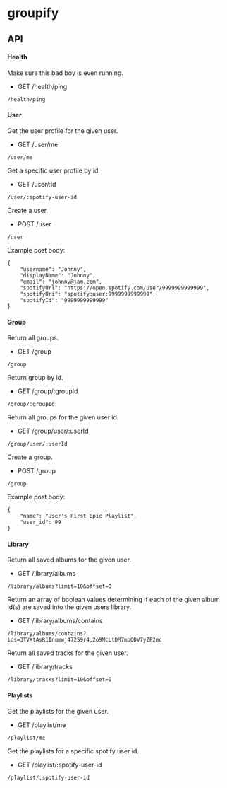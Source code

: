 # groupify

## API

#### Health

Make sure this bad boy is even running.
* GET   /health/ping
```
/health/ping
```

#### User

Get the user profile for the given user.
* GET   /user/me
```
/user/me
```

Get a specific user profile by id.
* GET   /user/:id
```
/user/:spotify-user-id
```

Create a user.
* POST  /user
```
/user
```
Example post body:
```
{
    "username": "Johnny",
    "displayName": "Johnny",
    "email": "johnny@jam.com",
    "spotifyUrl": "https://open.spotify.com/user/9999999999999",
    "spotifyUri": "spotify:user:9999999999999",
    "spotifyId": "9999999999999"
}
```

#### Group

Return all groups.
* GET   /group
```
/group
```

Return group by id.
* GET   /group/:groupId
```
/group/:groupId
```

Return all groups for the given user id.
* GET   /group/user/:userId
```
/group/user/:userId
```

Create a group.
* POST  /group
```
/group
```
Example post body:
```
{
    "name": "User's First Epic Playlist",
    "user_id": 99
}
```

#### Library

Return all saved albums for the given user.
* GET   /library/albums
```
/library/albums?limit=10&offset=0
```

Return an array of boolean values determining if each of the given album id(s) are saved into the given users library. 
* GET   /library/albums/contains
```
/library/albums/contains?ids=3TVXtAsR1Inumwj472S9r4,2o9McLtDM7mbODV7yZF2mc
```

Return all saved tracks for the given user.
* GET   /library/tracks
```
/library/tracks?limit=10&offset=0
```

#### Playlists

Get the playlists for the given user.
* GET   /playlist/me
```
/playlist/me
```

Get the playlists for a specific spotify user id.
* GET   /playlist/:spotify-user-id
```
/playlist/:spotify-user-id
```
